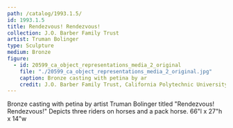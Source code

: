 ```yaml
---
path: /catalog/1993.1.5/
id: 1993.1.5
title: Rendezvous! Rendezvous!
collection: J.O. Barber Family Trust
artist: Truman Bolinger
type: Sculpture
medium: Bronze
figure:
  - id: 20599_ca_object_representations_media_2_original
    file: "./20599_ca_object_representations_media_2_original.jpg"
    caption: Bronze casting with petina by ar
    credit: J.O. Barber Family Trust, California Polytechnic University
---
```

Bronze casting with petina by artist Truman Bolinger titled "Rendezvous! Rendezvous!" Depicts three riders on horses and a pack horse.
66"l x 27"h x 14"w 
